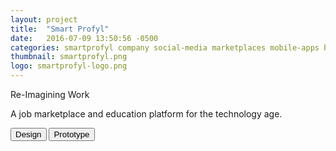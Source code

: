 ```yaml
---
layout: project
title:  "Smart Profyl"
date:   2016-07-09 13:50:56 -0500
categories: smartprofyl company social-media marketplaces mobile-apps business end
thumbnail: smartprofyl.png
logo: smartprofyl-logo.png
---
```


<quote>Re-Imagining Work</quote>
<p>A job marketplace and education platform for the technology age.</p>
<div class="buttons">
 	<button>Design</button>
 	<button>Prototype</button>
</div>